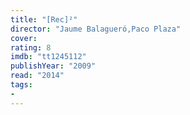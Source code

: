 ```yaml
---
title: "[Rec]²"
director: "Jaume Balagueró,Paco Plaza"
cover: 
rating: 8
imdb: "tt1245112"
publishYear: "2009"
read: "2014"
tags:
- 
---
```

